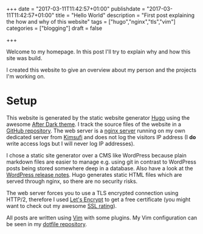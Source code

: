 +++
date = "2017-03-11T11:42:57+01:00"
publishdate = "2017-03-11T11:42:57+01:00"
title = "Hello World"
description = "First post explaining the how and why of this website"
tags = ["hugo","nginx","tls","vim"]
categories = ["blogging"]
draft = false

+++

Welcome to my homepage. In this post I'll try to explain why and how this site was build.

I created this website to give an overview about my person and the projects I'm working on.

<!--more-->

Setup
=
This website is generated by the static website generator [Hugo][1] using the awesome [After Dark theme][2]. I track the source files of the website in a [GitHub repository][3]. The web server is a [nginx server][5] running on my own dedicated server from [Kimsufi][6] and does not log the visitors IP address (I **do** write access logs but I will never log IP addresses).

I chose a static site generator over a CMS like WordPress because plain markdown files are easier to manage e.g. using git in contrast to WordPress posts being stored somewhere deep in a database. Also have a look at the [WordPress release notes][7]. Hugo generates static HTML files which are served through nginx, so there are no security risks.

The web server forces you to use a TLS encrypted connection using HTTP/2, therefore I used [Let's Encrypt][8] to get a free certificate (you might want to check out my awesome [SSL rating][9]).

All posts are written using [Vim][4] with some plugins. My Vim configuration can be seen in my [dotfile repository][10].


[1]: https://gohugo.io/
[2]: https://github.com/comfusion/after-dark
[3]: https://github.com/vbrandl/vbrandl.net
[4]: http://www.vim.org
[5]: https://nginx.org/
[6]: https://www.kimsufi.com/
[7]: https://wordpress.org/news/category/releases/
[8]: https://letsencrypt.org/
[9]: https://www.ssllabs.com/ssltest/analyze.html?d=www.vbrandl.net
[10]: https://github.com/vbrandl/dotfiles/tree/master/editors/vim/
